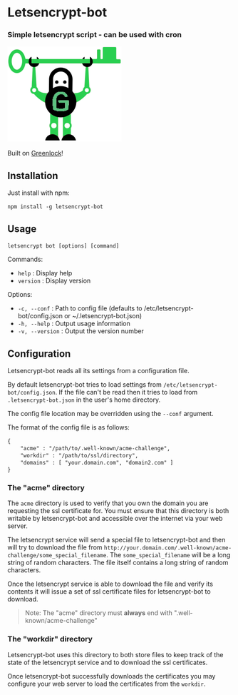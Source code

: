 Letsencrypt-bot
===============

### Simple letsencrypt script - can be used with cron

![logo](https://github.com/blocklime/letsencrypt-bot/raw/master/bot.png)

Built on [Greenlock](https://www.npmjs.com/package/greenlock)!

## Installation

Just install with npm:

    npm install -g letsencrypt-bot

## Usage

	letsencrypt bot [options] [command]
  
Commands:

- `help`    : Display help
- `version` : Display version
  
Options:

- `-c, --conf`    : Path to config file (defaults to /etc/letsencrypt-bot/config.json or ~/.letsencrypt-bot.json)
- `-h, --help`    : Output usage information
- `-v, --version` : Output the version number

## Configuration

Letsencrypt-bot reads all its settings from a configuration file.

By default letsencrypt-bot tries to load settings from 
`/etc/letsencrypt-bot/config.json`. If the file can't be read then 
it tries to load from `.letsencrypt-bot.json` in the user's home directory.

The config file location may be overridden using the `--conf` argument.

The format of the config file is as follows:

    {
        "acme" : "/path/to/.well-known/acme-challenge",
        "workdir" : "/path/to/ssl/directory",
        "domains" : [ "your.domain.com", "domain2.com" ]
    }

### The "acme" directory

The `acme` directory is used to verify that you own the domain you are 
requesting the ssl certificate for. You must ensure that this directory
is both writable by letsencrypt-bot and accessible over the internet
via your web server.

The letsencrypt service will send a special file to letsencrypt-bot
and then will try to download the file from
`http://your.domain.com/.well-known/acme-challenge/some_special_filename`.
The `some_special_filename` will be a long string of random characters.
The file itself contains a long string of random characters.

Once the letsencrypt service is able to download the file and verify its
contents it will issue a set of ssl certificate files for letsencrypt-bot
to download.

> Note: The "acme" directory must **always** end with ".well-known/acme-challenge"

### The "workdir" directory

Letsencrypt-bot uses this directory to both store files to keep track of the
state of the letsencrypt service and to download the ssl certificates.

Once letsencrypt-bot successfully downloads the certificates you may configure
your web server to load the certificates from the `workdir`.
